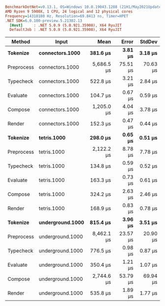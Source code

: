``` ini

BenchmarkDotNet=v0.13.1, OS=Windows 10.0.19043.1288 (21H1/May2021Update)
AMD Ryzen 9 5900X, 1 CPU, 24 logical and 12 physical cores
Frequency=14318180 Hz, Resolution=69.8413 ns, Timer=HPET
.NET SDK=6.0.100-preview.5.21302.13
  [Host]     : .NET 5.0.9 (5.0.921.35908), X64 RyuJIT
  DefaultJob : .NET 5.0.9 (5.0.921.35908), X64 RyuJIT


```
|     Method |            Input |       Mean |    Error |   StdDev |
|----------- |----------------- |-----------:|---------:|---------:|
|   **Tokenize** |  **connectors.1000** |   **381.6 μs** |  **3.81 μs** |  **3.18 μs** |
| Preprocess |  connectors.1000 | 5,686.5 μs | 75.51 μs | 70.63 μs |
|  Typecheck |  connectors.1000 |   522.8 μs |  3.21 μs |  2.84 μs |
|   Evaluate |  connectors.1000 |   104.7 μs |  0.67 μs |  0.59 μs |
|    Compose |  connectors.1000 | 1,205.0 μs |  4.04 μs |  3.78 μs |
|     Render |  connectors.1000 |   152.3 μs |  0.47 μs |  0.44 μs |
|   **Tokenize** |      **tetris.1000** |   **298.0 μs** |  **0.65 μs** |  **0.51 μs** |
| Preprocess |      tetris.1000 | 2,122.2 μs |  8.78 μs |  7.78 μs |
|  Typecheck |      tetris.1000 |   134.8 μs |  0.59 μs |  0.52 μs |
|   Evaluate |      tetris.1000 |   163.3 μs |  0.73 μs |  0.61 μs |
|    Compose |      tetris.1000 |   324.2 μs |  2.63 μs |  2.46 μs |
|     Render |      tetris.1000 |   168.9 μs |  0.83 μs |  0.78 μs |
|   **Tokenize** | **underground.1000** |   **815.4 μs** |  **3.96 μs** |  **3.51 μs** |
| Preprocess | underground.1000 | 8,462.1 μs | 23.57 μs | 20.90 μs |
|  Typecheck | underground.1000 |   776.5 μs |  0.98 μs |  0.87 μs |
|   Evaluate | underground.1000 |   350.4 μs |  1.21 μs |  1.07 μs |
|    Compose | underground.1000 | 2,744.6 μs | 53.79 μs | 69.94 μs |
|     Render | underground.1000 |   535.8 μs |  1.89 μs |  1.77 μs |
